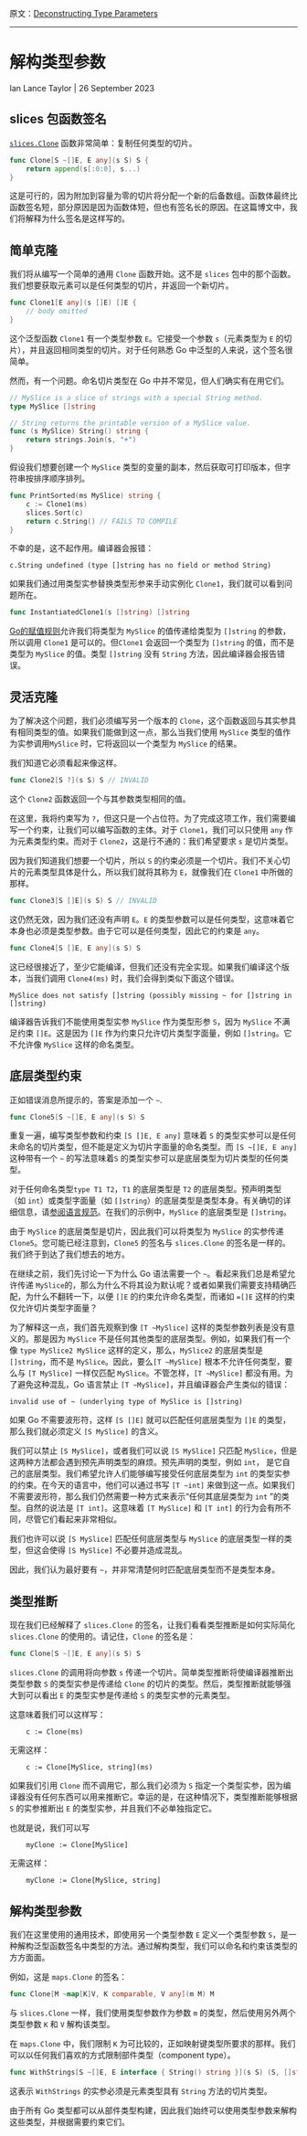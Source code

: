 原文：[Deconstructing Type Parameters](https://go.dev/blog/deconstructing-type-parameters)

---

# 解构类型参数

Ian Lance Taylor  | 26 September 2023


## slices 包函数签名

[`slices.Clone`](https://pkg.go.dev/slices#Clone) 函数非常简单：复制任何类型的切片。

```go
func Clone[S ~[]E, E any](s S) S {
    return append(s[:0:0], s...)
}
```

这是可行的，因为附加到容量为零的切片将分配一个新的后备数组。函数体最终比函数签名短，部分原因是因为函数体短，但也有签名长的原因。在这篇博文中，我们将解释为什么签名是这样写的。


## 简单克隆

我们将从编写一个简单的通用 `Clone` 函数开始。这不是 `slices` 包中的那个函数。我们想要获取元素可以是任何类型的切片，并返回一个新切片。

```go
func Clone1[E any](s []E) []E {
    // body omitted
}
```
这个泛型函数 `Clone1` 有一个类型参数 `E`。它接受一个参数 `s`（元素类型为 `E` 的切片），并且返回相同类型的切片。对于任何熟悉 Go 中泛型的人来说，这个签名很简单。

然而，有一个问题。命名切片类型在 Go 中并不常见，但人们确实有在用它们。

```go
// MySlice is a slice of strings with a special String method.
type MySlice []string

// String returns the printable version of a MySlice value.
func (s MySlice) String() string {
    return strings.Join(s, "+")
}

```

假设我们想要创建一个 `MySlice` 类型的变量的副本，然后获取可打印版本，但字符串按排序顺序排列。

```go
func PrintSorted(ms MySlice) string {
    c := Clone1(ms)
    slices.Sort(c)
    return c.String() // FAILS TO COMPILE
}

```
不幸的是，这不起作用。编译器会报错：

```
c.String undefined (type []string has no field or method String)
```

如果我们通过用类型实参替换类型形参来手动实例化 `Clone1`，我们就可以看到问题所在。

```go
func InstantiatedClone1(s []string) []string

```

[Go的赋值规则](https://go.dev/ref/spec#Assignability)允许我们将类型为 `MySlice` 的值传递给类型为 `[]string` 的参数，所以调用 `Clone1` 是可以的。但`Clone1` 会返回一个类型为 `[]string` 的值，而不是类型为 `MySlice` 的值。类型 `[]string` 没有 `String` 方法，因此编译器会报告错误。


## 灵活克隆

为了解决这个问题，我们必须编写另一个版本的 `Clone`，这个函数返回与其实参具有相同类型的值。如果我们能做到这一点，那么当我们使用 `MySlice` 类型的值作为实参调用`MySlice` 时，它将返回以一个类型为 `MySlice` 的结果。

我们知道它必须看起来像这样。

```go
func Clone2[S ?](s S) S // INVALID
```

这个 `Clone2` 函数返回一个与其参数类型相同的值。

在这里，我将约束写为 `?`，但这只是一个占位符。为了完成这项工作，我们需要编写一个约束，让我们可以编写函数的主体。对于 `Clone1`，我们可以只使用 `any` 作为元素类型约束。而对于 `Clone2`，这是行不通的：我们希望要求 `s` 是切片类型。

因为我们知道我们想要一个切片，所以 `S` 的约束必须是一个切片。我们不关心切片的元素类型具体是什么，所以我们就将其称为 `E`，就像我们在 `Clone1` 中所做的那样。


```go
func Clone3[S []E](s S) S // INVALID
```

这仍然无效，因为我们还没有声明 `E`。`E` 的类型参数可以是任何类型，这意味着它本身也必须是类型参数。由于它可以是任何类型，因此它的约束是 `any`。

```go
func Clone4[S []E, E any](s S) S
```

这已经很接近了，至少它能编译，但我们还没有完全实现。如果我们编译这个版本，当我们调用 `Clone4(ms)` 时，我们会得到类似下面这个错误。

```
MySlice does not satisfy []string (possibly missing ~ for []string in []string)
```

编译器告诉我们不能使用类型实参 `MySlice` 作为类型形参 `S`，因为 `MySlice` 不满足约束 `[]E`。这是因为 `[]E` 作为约束只允许切片类型字面量，例如 `[]string`。它不允许像 `MySlice` 这样的命名类型。


## 底层类型约束

正如错误消息所提示的，答案是添加一个 `~`.

```go
func Clone5[S ~[]E, E any](s S) S
```

重复一遍，编写类型参数和约束 `[S []E, E any]` 意味着 `S` 的类型实参可以是任何未命名的切片类型，但不能是定义为切片字面量的命名类型。而 `[S ~[]E, E any]` 这种带有一个 `~` 的写法意味着`S` 的类型实参可以是底层类型为切片类型的任何类型。

对于任何命名类型`type T1 T2`，`T1` 的底层类型是 `T2` 的底层类型。预声明类型（如 `int`）或类型字面量（如 `[]string`）的底层类型是类型本身。有关确切的详细信息，请[参阅语言规范](https://go.dev/ref/spec#Underlying_types)。在我们的示例中，`MySlice` 的底层类型是 `[]string`。

由于 `MySlice` 的底层类型是切片，因此我们可以将类型为 `MySlice` 的实参传递 `Clone5`。您可能已经注意到，`Clone5` 的签名与 `slices.Clone` 的签名是一样的。我们终于到达了我们想去的地方。

在继续之前，我们先讨论一下为什么 Go 语法需要一个 `~`。看起来我们总是希望允许传递 `MySlice`的，那么为什么不将其设为默认呢？或者如果我们需要支持精确匹配，为什么不翻转一下，以便 `[]E` 的约束允许命名类型，而诸如 `=[]E` 这样的约束仅允许切片类型字面量？

为了解释这一点，我们首先观察到像 `[T ~MySlice]` 这样的类型参数列表是没有意义的。那是因为 `MySlice` 不是任何其他类型的底层类型。例如，如果我们有一个像 `type MySlice2 MySlice` 这样的定义，那么，`MySlice2` 的底层类型是 `[]string`，而不是 `MySlice`。因此，要么`[T ~MySlice]` 根本不允许任何类型，要么与 `[T MySlice]` 一样仅匹配 `MySlice`。不管怎样，`[T ~MySlice]` 都没有用。为了避免这种混乱，Go 语言禁止 `[T ~MySlice]`，并且编译器会产生类似的错误：

```
invalid use of ~ (underlying type of MySlice is []string)
```

如果 Go 不需要波形符，这样 `[S []E]` 就可以匹配任何底层类型为 `[]E` 的类型，那么我们就必须定义 `[S MySlice]` 的含义。

我们可以禁止 `[S MySlice]`，或者我们可以说 `[S MySlice]` 只匹配 `MySlice`，但是这两种方法都会遇到预先声明类型的麻烦。预先声明的类型，例如 `int`， 是它自己的底层类型。我们希望允许人们能够编写接受任何底层类型为 `int` 的类型实参的约束。在今天的语言中，他们可以通过书写 `[T ~int]` 来做到这一点。如果我们不需要波形符，那么我们仍然需要一种方式来表示“任何其底层类型为 `int` ”的类型。自然的说法是 `[T int]`。这意味着 `[T MySlice]` 和 `[T int]` 的行为会有所不同，尽管它们看起来非常相似。

我们也许可以说 `[S MySlice]` 匹配任何底层类型与 `MySlice` 的底层类型一样的类型，但这会使得 `[S MySlice]` 不必要并造成混乱。

因此，我们认为最好要有 `~`，并非常清楚何时匹配底层类型而不是类型本身。

## 类型推断

现在我们已经解释了 `slices.Clone` 的签名，让我们看看类型推断是如何实际简化 `slices.Clone` 的使用的。请记住，`Clone` 的签名是：

```go
func Clone[S ~[]E, E any](s S) S

```

`slices.Clone` 的调用将向参数 `s` 传递一个切片。简单类型推断将使编译器推断出类型参数 `S` 的类型实参是传递给 `Clone` 的切片的类型。然后，类型推断就能够强大到可以看出 `E` 的类型实参是传递给 `S` 的类型实参的元素类型。

这意味着我们可以这样写：

```
    c := Clone(ms)

```

无需这样：

```
    c := Clone[MySlice, string](ms)

```

如果我们引用 `Clone` 而不调用它，那么我们必须为 `S` 指定一个类型实参，因为编译器没有任何东西可以用来推断它。幸运的是，在这种情况下，类型推断能够根据 `S` 的实参推断出 `E` 的类型实参，并且我们不必单独指定它。

也就是说，我们可以写

```
    myClone := Clone[MySlice]

```

无需这样：

```
    myClone := Clone[MySlice, string]

```

## 解构类型参数

我们在这里使用的通用技术，即使用另一个类型参数 `E` 定义一个类型参数 `S`，是一种解构泛型函数签名中类型的方法。通过解构类型，我们可以命名和约束该类型的方方面面。

例如，这是 `maps.Clone` 的签名：

```go
func Clone[M ~map[K]V, K comparable, V any](m M) M

```
与 `slices.Clone` 一样，我们使用类型参数作为参数 `m` 的类型，然后使用另外两个类型参数 `K` 和 `V` 解构该类型。

在 `maps.Clone` 中，我们限制 `K` 为可比较的，正如映射键类型所要求的那样。我们可以以任何我们喜欢的方式限制部件类型（component type）。


```go
func WithStrings[S ~[]E, E interface { String() string }](s S) (S, []string)
```

这表示 `WithStrings` 的实参必须是元素类型具有 `String` 方法的切片类型。

由于所有 Go 类型都可以从部件类型构建，因此我们始终可以使用类型参数来解构这些类型，并根据需要约束它们。